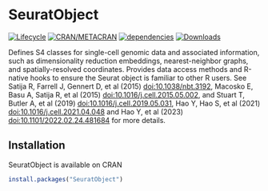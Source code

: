 
<!-- README.md is generated from README.Rmd. Please edit that file -->

# SeuratObject

<!-- badges: start -->

[![Lifecycle](https://img.shields.io/badge/lifecycle-stable-brightgreen.svg)](https://github.com/satijalab/seurat-object)
[![CRAN/METACRAN](https://img.shields.io/cran/v/SeuratObject)](https://cran.r-project.org/package=SeuratObject)
[![dependencies](https://tinyverse.netlify.app/badge/SeuratObject)](https://cran.r-project.org/package=SeuratObject)
[![Downloads](https://cranlogs.r-pkg.org/badges/SeuratObject?color=brightgreen)](https://cran.r-project.org/package=SeuratObject)
<!-- badges: end -->

Defines S4 classes for single-cell genomic data and associated
information, such as dimensionality reduction embeddings,
nearest-neighbor graphs, and spatially-resolved coordinates. Provides
data access methods and R-native hooks to ensure the Seurat object is
familiar to other R users. See Satija R, Farrell J, Gennert D, et al
(2015) <doi:10.1038/nbt.3192>, Macosko E, Basu A, Satija R, et al (2015)
<doi:10.1016/j.cell.2015.05.002>, and Stuart T, Butler A, et al (2019)
<doi:10.1016/j.cell.2019.05.031>, Hao Y, Hao S, et al (2021)
<doi:10.1016/j.cell.2021.04.048> and Hao Y, et al (2023)
<doi:10.1101/2022.02.24.481684> for more details.

## Installation

SeuratObject is available on CRAN

``` r
install.packages("SeuratObject")
```
